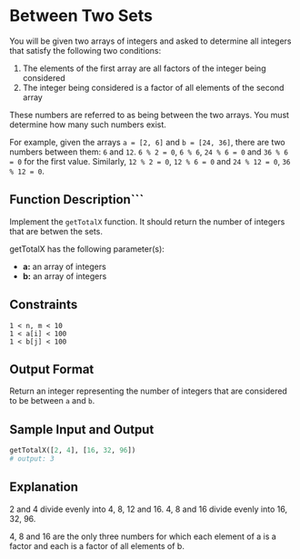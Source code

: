 # Between Two Sets

You will be given two arrays of integers and asked to determine all integers that satisfy the following two conditions:

1. The elements of the first array are all factors of the integer being considered
2. The integer being considered is a factor of all elements of the second array

These numbers are referred to as being between the two arrays. You must determine how many such numbers exist.

For example, given the arrays ```a = [2, 6]``` and ```b = [24, 36]```, there are two numbers between them: ```6``` and ```12```. ```6 % 2 = 0```, ```6 % 6```, ```24 % 6 = 0``` and ```36 % 6 = 0``` for the first value. Similarly, ```12 % 2 = 0```, ```12 % 6 = 0``` and ```24 % 12 = 0```, ```36 % 12 = 0```.

## Function Description```

Implement the ```getTotalX``` function. It should return the number of integers that are betwen the sets.

getTotalX has the following parameter(s):

* **a:** an array of integers
* **b:** an array of integers

## Constraints
```
1 < n, m < 10
1 < a[i] < 100
1 < b[j] < 100
```

## Output Format

Return an integer representing the number of integers that are considered to be between ```a``` and ```b```.

## Sample Input and Output
```python
getTotalX([2, 4], [16, 32, 96])
# output: 3
```

## Explanation

2 and 4 divide evenly into 4, 8, 12 and 16. 
4, 8 and 16 divide evenly into 16, 32, 96.

4, 8 and 16 are the only three numbers for which each element of a is a factor and each is a factor of all elements of b.